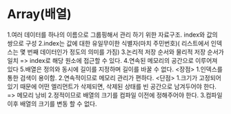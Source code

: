 <h1>Array(배열)</h1>  
1.여러 데이터를 하나의 이름으로 그룹핑해서 관리 하기 위한 자료구조. index와 값의 쌍으로 구성  
2.index는 값에 대한 유일무이한 식별자(마치 주민번호)( 리스트에서 인덱스는 몇 번째 데이터인가 정도의 의미를 가짐)  
3.논리적 저장 순서와 물리적 저장 순서가 일치 => index로 해당 원소에 접근할 수 있다.  
4.연속된 메모리의 공간으로 이루어져 있다  
5.배열은 정의와 동시에 길이를 지정하며 길이를 바꿀 수 없다.  
<장점>  
1.인덱스를 통한 검색이 용이함.  
2.연속적이므로 메모리 관리가 편하다.  
<단점>  
1.크기가 고정되어 있기 때문에 어떤 엘리먼트가 삭제되면, 삭제된 상태를 빈 공간으로 남겨두어야 한다. => 메모리 낭비  
2.정적이므로 배열의 크기를 컴파일 이전에 정해주어야 한다.  
3.컴파일 이후 배열의 크기를 변동 할 수 없다.  